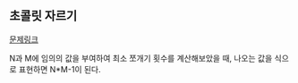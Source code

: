 ## 초콜릿 자르기
[문제링크](https://www.acmicpc.net/problem/2163)

N과 M에 임의의 값을 부여하여 최소 쪼개기 횟수를 계산해보았을 때, 나오는 값을 식으로 표현하면 N*M-1이 된다.